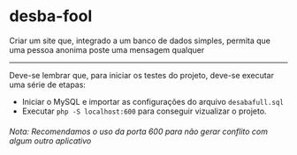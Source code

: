 # desba-fool
Criar um site que, integrado a um banco de dados simples, permita que uma pessoa anonima poste uma mensagem qualquer

* * *

Deve-se lembrar que, para iniciar os testes do projeto, deve-se executar uma série de etapas:
- Iniciar o MySQL e importar as configurações do arquivo `desabafull.sql`
- Executar `php -S localhost:600` para conseguir vizualizar o projeto. 

###### Nota: Recomendamos o uso da porta 600 para não gerar conflito com algum outro aplicativo
